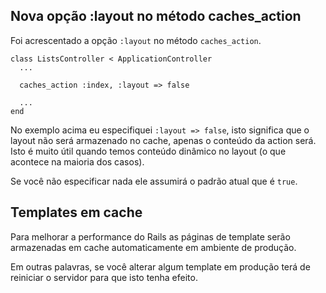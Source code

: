 ## Nova opção :layout no método caches\_action

Foi acrescentado a opção `:layout` no método `caches_action`.

	class ListsController < ApplicationController
	  ...

	  caches_action :index, :layout => false

	  ...
	end

No exemplo acima eu especifiquei `:layout => false`, isto significa que o layout não será armazenado no cache, apenas o conteúdo da action será. Isto é muito útil quando temos conteúdo dinâmico no layout (o que acontece na maioria dos casos).

Se você não especificar nada ele assumirá o padrão atual que é `true`.

## Templates em cache

Para melhorar a performance do Rails as páginas de template serão armazenadas em cache automaticamente em ambiente de produção.

Em outras palavras, se você alterar algum template em produção terá de reiniciar o servidor para que isto tenha efeito.
